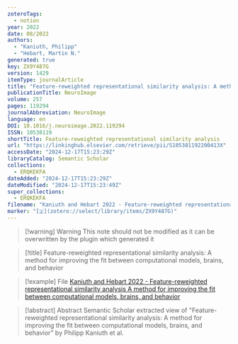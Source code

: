 ```yaml
---
zoteroTags:
  - notion
year: 2022
date: 08/2022
authors:
  - "Kaniuth, Philipp"
  - "Hebart, Martin N."
generated: true
key: ZX9Y487G
version: 1429
itemType: journalArticle
title: "Feature-reweighted representational similarity analysis: A method for improving the fit between computational models, brains, and behavior"
publicationTitle: NeuroImage
volume: 257
pages: 119294
journalAbbreviation: NeuroImage
language: en
DOI: 10.1016/j.neuroimage.2022.119294
ISSN: 10538119
shortTitle: Feature-reweighted representational similarity analysis
url: "https://linkinghub.elsevier.com/retrieve/pii/S105381192200413X"
accessDate: "2024-12-17T15:23:29Z"
libraryCatalog: Semantic Scholar
collections:
  - ERQKEKFA
dateAdded: "2024-12-17T15:23:29Z"
dateModified: "2024-12-17T15:23:49Z"
super_collections:
  - ERQKEKFA
filename: "Kaniuth and Hebart 2022 - Feature-reweighted representational similarity analysis A method for improving the fit between computational models, brains, and behavior"
marker: "[🇿](zotero://select/library/items/ZX9Y487G)"
---
```


>[!warning] Warning
> This note should not be modified as it can be overwritten by the plugin which generated it

> [!title] Feature-reweighted representational similarity analysis: A method for improving the fit between computational models, brains, and behavior

> [!example] File
> [Kaniuth and Hebart 2022 - Feature-reweighted representational similarity analysis A method for improving the fit between computational models, brains, and behavior](Kaniuth%20and%20Hebart%202022%20-%20Feature-reweighted%20representational%20similarity%20analysis%20A%20method%20for%20improving%20the%20fit%20between%20computational%20models,%20brains,%20and%20behavior.pdf)

> [!abstract] Abstract
> Semantic Scholar extracted view of "Feature-reweighted representational similarity analysis: A method for improving the fit between computational models, brains, and behavior" by Philipp Kaniuth et al.

